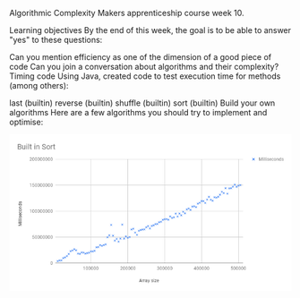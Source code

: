 Algorithmic Complexity
Makers apprenticeship course week 10.

Learning objectives
By the end of this week, the goal is to be able to answer "yes" to these questions:

Can you mention efficiency as one of the dimension of a good piece of code
Can you join a conversation about algorithms and their complexity?
Timing code
Using Java, created code to test execution time for methods (among others):

last (builtin)
reverse (builtin)
shuffle (builtin)
sort (builtin)
Build your own algorithms
Here are a few algorithms you should try to implement and optimise:


![Built in Sort](/graphs/BuiltinSort.png)